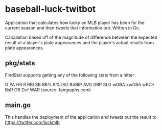 # baseball-luck-twitbot
Application that calculates how lucky an MLB player has been for the current season and then tweets that information out. Written in Go.

Calculation based off of the magnitude of difference between the expected result of a player's plate appearances and the player's actual
results from plate appearances.

## pkg/stats ##

FindStat supports getting any of the following stats from a hitter :

G PA HR R RBI SB BB% K% ISO BABIP AVG OBP SLG wOBA xwOBA wRC+ BsR Off Def WAR
(source: fangraphs.com)

## main.go ##

This handles the deployment of the application and tweets out the result to https://twitter.com/luckmlb 


